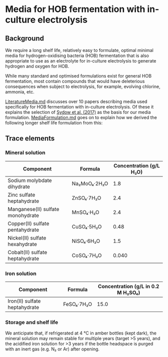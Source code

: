 # Media for HOB fermentation with in-culture electrolysis

## Background

We require a long shelf life, relatively easy to formulate, optimal minimal media for hydrogen-oxidising bacteria (HOB) fermentation that is also appropriate to use as an electrolyte for in-culture electrolysis to generate hydrogen and oxygen for HOB.  

While many standard and optimised formulations exist for general HOB fermentation, most contain compounds that would have deleterious consequences when subject to electrolysis, for example, evolving chlorine, ammonia, etc.

[LiteratureMedia.md](LiteratureMedia.md) discusses over 10 papers describing media used specifically for HOB fermentation with in-culture electrolysis.  Of these it explains the selection of [Sydow et al. (2017)](https://doi.org/10.1002/elsc.201600252) as the basis for our media formulation. [MediaFormulation.md](MediaFormulation.md) goes on to explain how we derived the following longer shelf life formulation from this:

## Trace elements

### Mineral solution

| Component | Formula | Concentration (g/L H₂O) |
|------------|----------|--------------------------------------|
| Sodium molybdate dihydrate | Na₂MoO₄·2H₂O | 1.8 |
| Zinc sulfate heptahydrate | ZnSO₄·7H₂O | 2.4 |
| Manganese(II) sulfate monohydrate | MnSO₄·H₂O | 2.4 |
| Copper(II) sulfate pentahydrate | CuSO₄·5H₂O | 0.48 |
| Nickel(II) sulfate hexahydrate | NiSO₄·6H₂O | 1.5 |
| Cobalt(II) sulfate heptahydrate | CoSO₄·7H₂O | 0.040 |

### Iron solution

| Component | Formula | Concentration (g/L in 0.2 M H₂SO₄) |
|------------|----------|--------------------------------------|
| Iron(II) sulfate heptahydrate | FeSO₄·7H₂O | 15.0 |

### Storage and shelf life

We anticipate that, if refrigerated at 4 °C in amber bottles (kept dark), the mineral solution may remain stable for multiple years (target >5 years), and the acidified iron solution for >3 years if the bottle headspace is purged with an inert gas (e.g. N₂ or Ar) after opening.
